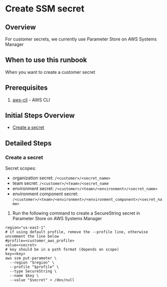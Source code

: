 # Create SSM secret

## Overview

For customer secrets, we currently use Parameter Store on AWS Systems Manager

## When to use this runbook

When you want to create a customer secret

## Prerequisites

1. [aws-cli](https://github.com/aws/aws-cli) - AWS CLI

## Initial Steps Overview

- [Create a secret](#create-a-secret)

## Detailed Steps

### Create a secret
Secret scopes:
* organization secret: `/<customer>/<secret_name>`
* team secret: `/<customer>/<team>/<secret_name`
* environment secret: `/<customer>/<team>/<environment>/<secret_name>`
* environment component secret: `/<customer>/<team>/<environment>/<environment_component>/<secret_name>`

1. Run the following command to create a SecureString secret in Parameter Store on AWS Systems Manager
```shell script
region="us-east-1"
# if using default profile, remove the --profile line, otherwise uncomment the line below
#profile=<customer_aws_profile>
value=<secret>
# key should be in a path format (depends on scope)
key=<key>
aws ssm put-parameter \
  --region "$region" \
  --profile "$profile" \
  --type SecureString \
  --name $key \
  --value "$secret" > /dev/null
```

